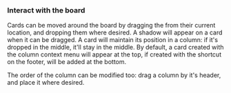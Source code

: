 ### Interact with the board

Cards can be moved around the board by dragging the from their current location, and dropping them where desired. A shadow will appear on a card when it can be dragged.
A card will maintain its position in a column: if it's dropped in the middle, it'll stay in the middle.
By default, a card created with the column context menu will appear at the top, if created with the shortcut on the footer, will be added at the bottom.

The order of the column can be modified too: drag a column by it's header, and place it where desired.